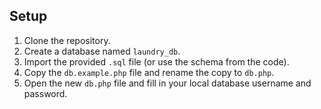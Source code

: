 ## Setup
1.  Clone the repository.
2.  Create a database named `laundry_db`.
3.  Import the provided `.sql` file (or use the schema from the code).
4.  Copy the `db.example.php` file and rename the copy to `db.php`.
5.  Open the new `db.php` file and fill in your local database username and password.